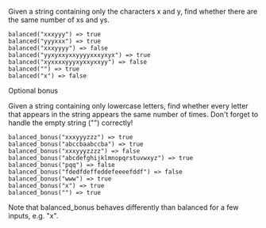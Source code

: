 Given a string containing only the characters x and y, find whether there are the same number of xs and ys.

    balanced("xxxyyy") => true
    balanced("yyyxxx") => true
    balanced("xxxyyyy") => false
    balanced("yyxyxxyxxyyyyxxxyxyx") => true
    balanced("xyxxxxyyyxyxxyxxyy") => false
    balanced("") => true
    balanced("x") => false

Optional bonus

Given a string containing only lowercase letters, find whether every letter that appears in the string appears the same number of times. Don't forget to handle the empty string ("") correctly!

    balanced_bonus("xxxyyyzzz") => true
    balanced_bonus("abccbaabccba") => true
    balanced_bonus("xxxyyyzzzz") => false
    balanced_bonus("abcdefghijklmnopqrstuvwxyz") => true
    balanced_bonus("pqq") => false
    balanced_bonus("fdedfdeffeddefeeeefddf") => false
    balanced_bonus("www") => true
    balanced_bonus("x") => true
    balanced_bonus("") => true

Note that balanced_bonus behaves differently than balanced for a few inputs, e.g. "x".
